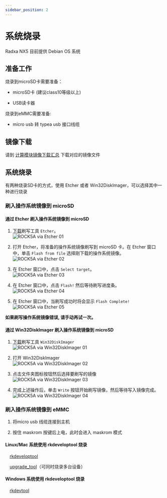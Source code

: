 ```yaml
---
sidebar_position: 2
---
```


# 系统烧录

Radxa NX5 目前提供 Debian OS 系统

## 准备工作

<Tabs queryString="target">
 <TabItem value="底板" label="NX5 IO">

烧录到microSD卡需要准备：

- microSD卡 (建议class10等级以上)

- USB读卡器

烧录到eMMC需要准备:

- micro usb 转 typea usb 接口线缆

<!-- 占位 -->

 </TabItem>
</Tabs>

## 镜像下载

请到 [计算模块镜像下载汇总](/docs/compute-module/images.md) 下载对应的镜像文件

## 系统烧录

有两种烧录SD卡的方式，使用 Etcher 或者 Win32DiskImager，可以选择其中一种进行烧录

### 刷入操作系统镜像到 microSD

<Tabs queryString="target">
  <TabItem value="通过Etcher" label="Etcher">

#### 通过 Etcher 刷入操作系统镜像到 microSD

1. [下载](https://etcher.balena.io/)刷写工具 `Etcher`。  
   ![ROCK5A via Etcher 01](/img/rock5a/rock5a-etcher.webp)

2. 打开 Etcher，将准备的操作系统镜像刷写到 microSD 卡。在 Etcher 窗口中，单击 `Flash from file` 选择刚下载的操作系统镜像。  
   ![ROCK5A via Etcher 02](/img/rock5a/rock5a-etcher-1.webp)

3. 在 Etcher 窗口中，点击 `Select target`。  
   ![ROCK5A via Etcher 03](/img/rock5a/rock5a-etcher-2.webp)

4. 在 Etcher 窗口中，点击 `Flash!` 然后等待刷写进度条。  
   ![ROCK5A via Etcher 04](/img/rock5a/rock5a-etcher-3.webp)

5. 在 Etcher 窗口中，当刷写成功时将会显示 `Flash Complete!`  
   ![ROCK5A via Etcher 05](/img/rock5a/rock5a-etcher-4.webp)

**如果刷写操作系统镜像错误, 请手动再试一次。**

</TabItem>

  <TabItem value="通过 Win32DiskImager" label="Win32DiskImager">

#### 通过 Win32DiskImager 刷入操作系统镜像到 microSD

1. [下载](https://win32diskimager.org/)刷写工具 `Win32DiskImager`  
   ![ROCK5A via Win32DiskImager 01](/img/rock5a/rock5a-win32.webp)

2. 打开 Win32DiskImager  
   ![ROCK5A via Win32DiskImager 02](/img/rock5a/rock5a-win32-1.webp)

3. 点击文件夹图标按钮然后选择要刷写的镜像  
   ![ROCK5A via Win32DiskImager 03](/img/rock5a/rock5a-win32-2.webp)

4. 完成上述操作后，单击 `Write` 按钮开始刷写镜像，然后等待写入镜像完成。  
   ![ROCK5A via Win32DiskImager 04](/img/rock5a/rock5a-win32-3.webp)

</TabItem>
</Tabs>

### 刷入操作系统镜像到 eMMC

<Tabs queryString="target">
 <TabItem value="底板" label="NX5 IO">

1. 将micro usb 线缆连接到主机

2. 按住 maskrom 按键后上电，此时会进入 maskrom 模式

<!-- 占位 -->

 </TabItem>
</Tabs>

<Tabs queryString="target">

<TabItem value="Linux/Mac" label="Linux">

#### Linux/Mac 系统使用 rkdeveloptool 烧录

&emsp;[rkdeveloptool](/general-tutorial/rksdk/rkdeveloptool)

&emsp;[upgrade_tool](general-tutorial/rksdk/upgrade_tool)（可同时烧录多台设备）

</TabItem>

<TabItem value="Windows" label="Windows">

#### Windows 系统使用 rkdeveloptool 烧录

&emsp;[rkdevtool](/general-tutorial/rksdk/rkdevtool)

</TabItem>

</Tabs>

